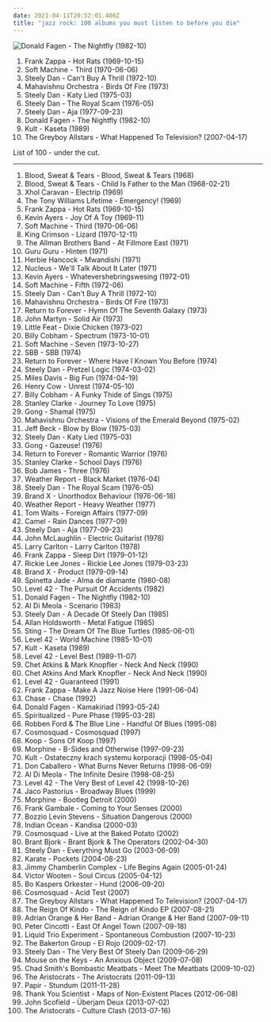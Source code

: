 ```yaml
---
date: 2021-04-11T20:52:01.400Z
title: "jazz rock: 100 albums you must listen to before you die"
---
```

![Donald Fagen - The Nightfly (1982-10)](https://img.discogs.com/n8TRA44U-Li7z0pwAK9fq1szb04=/fit-in/600x586/filters:strip_icc():format(jpeg):mode_rgb():quality(90)/discogs-images/R-2084078-1481223166-2282.jpeg.jpg "Donald Fagen - The Nightfly (1982-10)")
<ol class="albums">
<li data-cover="http://coverartarchive.org/release/bd527306-0dd8-4d99-93c4-4267ff649776/4430294983-500.jpg" data-tags="progressive rock" role="button">Frank Zappa - Hot Rats (1969-10-15)</li>
<li data-cover="http://coverartarchive.org/release/b26f4f09-a362-42db-ad7b-3f25686b4c1e/8199726377-500.jpg" data-tags="progressive rock" role="button">Soft Machine - Third (1970-06-06)</li>
<li data-cover="http://coverartarchive.org/release/3f117e8c-4bb1-3fad-92d8-f931b9102ed1/7039923170-500.jpg" data-tags="70s, steely dan, classic rock, rock" role="button">Steely Dan - Can't Buy A Thrill (1972-10)</li>
<li data-cover="https://img.discogs.com/UFh87Uai_ujOf6UQQ7uuv-_0DQY=/fit-in/450x472/filters:strip_icc():format(jpeg):mode_rgb():quality(90)/discogs-images/R-2531955-1292167778.jpeg.jpg" data-tags="fusion, jazz fusion, progressive rock" role="button">Mahavishnu Orchestra - Birds Of Fire (1973)</li>
<li data-cover="https://img.discogs.com/QuHeoohW5EFoaCs929vlJz99qYc=/fit-in/308x293/filters:strip_icc():format(jpeg):mode_rgb():quality(90)/discogs-images/R-4299661-1361111039-6210.jpeg.jpg" data-tags="70s, steely dan, classic rock, jazz rock" role="button">Steely Dan - Katy Lied (1975-03)</li>
<li data-cover="https://via.placeholder.com/450" data-tags="classic rock" role="button">Steely Dan - The Royal Scam (1976-05)</li>
<li data-cover="https://via.placeholder.com/450" data-tags="70s, classic rock" role="button">Steely Dan - Aja (1977-09-23)</li>
<li data-cover="https://img.discogs.com/n8TRA44U-Li7z0pwAK9fq1szb04=/fit-in/600x586/filters:strip_icc():format(jpeg):mode_rgb():quality(90)/discogs-images/R-2084078-1481223166-2282.jpeg.jpg" data-tags="jazz rock, donald fagen" role="button">Donald Fagen - The Nightfly (1982-10)</li>
<li data-cover="http://coverartarchive.org/release/472e976c-289c-4807-8ca3-add1d265d8fd/12618704033-500.jpg" data-tags="classic rock, rock, 80s, punk, alternative rock, progressive rock, new wave, jazz rock, polish, kult, kult kaseta, mlynasss" role="button">Kult - Kaseta (1989)</li>
<li data-cover="http://coverartarchive.org/release/a1302a8b-74ce-46c7-9854-d5f0a6d1cbad/3005137272-500.jpg" data-tags="jazz rock, jazz-rock" role="button">The Greyboy Allstars - What Happened To Television? (2007-04-17)</li>
</ol>
List of 100 - under the cut.
<!-- more -->

_________________

<ol class="albums">
<li data-cover="http://coverartarchive.org/release/17eeb2b9-0aa2-4403-bc94-ebb8915935c9/8386691664-500.jpg" data-tags="60s, classic rock" role="button">
Blood, Sweat & Tears - Blood, Sweat & Tears (1968)
</li>
<li data-cover="http://coverartarchive.org/release/c356512d-a989-4c39-9b6d-c8ddebd05ba4/7060783160-500.jpg" data-tags="jazz rock" role="button">
Blood, Sweat & Tears - Child Is Father to the Man (1968-02-21)
</li>
<li data-cover="http://coverartarchive.org/release/29a01bb5-6193-4825-9197-c68cde67a631/23962319565-500.jpg" data-tags="krautrock, psychedelic, narcotic thrust" role="button">
Xhol Caravan - Electrip (1969)
</li>
<li data-cover="http://coverartarchive.org/release/e304ea5a-c444-4400-a5c2-3d9c1c299ab7/22074880356-500.jpg" data-tags="jazz rock" role="button">
The Tony Williams Lifetime - Emergency! (1969)
</li>
<li data-cover="http://coverartarchive.org/release/bd527306-0dd8-4d99-93c4-4267ff649776/4430294983-500.jpg" data-tags="progressive rock" role="button">
Frank Zappa - Hot Rats (1969-10-15)
</li>
<li data-cover="https://img.discogs.com/E0LyO6T3OPBUVs7hpXRghCOJrwM=/fit-in/600x593/filters:strip_icc():format(jpeg):mode_rgb():quality(90)/discogs-images/R-1387306-1215278648.jpeg.jpg" data-tags="progressive rock, psychedelic, 60s, canterbury scene" role="button">
Kevin Ayers - Joy Of A Toy (1969-11)
</li>
<li data-cover="http://coverartarchive.org/release/b26f4f09-a362-42db-ad7b-3f25686b4c1e/8199726377-500.jpg" data-tags="progressive rock" role="button">
Soft Machine - Third (1970-06-06)
</li>
<li data-cover="https://img.discogs.com/yruxGBC0agsGTHL4G-b9PByPyQ0=/fit-in/600x600/filters:strip_icc():format(jpeg):mode_rgb():quality(90)/discogs-images/R-699666-1600285183-9408.jpeg.jpg" data-tags="progressive rock" role="button">
King Crimson - Lizard (1970-12-11)
</li>
<li data-cover="https://img.discogs.com/0zDuTKnrcTP4DZ41g2wyT66hL8s=/fit-in/600x594/filters:strip_icc():format(jpeg):mode_rgb():quality(90)/discogs-images/R-8993834-1552836282-5556.jpeg.jpg" data-tags="classic rock, southern rock, blues, live, rock, 70s" role="button">
The Allman Brothers Band - At Fillmore East (1971)
</li>
<li data-cover="http://coverartarchive.org/release/680ba7b0-3cd8-4561-90c3-49ca4924a61a/2471289241-500.jpg" data-tags="krautrock" role="button">
Guru Guru - Hinten (1971)
</li>
<li data-cover="http://coverartarchive.org/release/901a3877-a0ed-44bb-a3d4-87fcded5cf9e/14741915528-500.jpg" data-tags="jazz, instrumental, 70s, fusion, jazz-funk, jazz fusion" role="button">
Herbie Hancock - Mwandishi (1971)
</li>
<li data-cover="https://img.discogs.com/MbuAcFAqrZdk6q0gS014XQAGeng=/fit-in/600x563/filters:strip_icc():format(jpeg):mode_rgb():quality(90)/discogs-images/R-4866096-1581118760-5936.jpeg.jpg" data-tags="jazz rock" role="button">
Nucleus - We'll Talk About It Later (1971)
</li>
<li data-cover="http://coverartarchive.org/release/89560708-7cf5-4571-8b98-07434256c8db/10468323328-500.jpg" data-tags="progressive rock, psychedelic rock" role="button">
Kevin Ayers - Whatevershebringswesing (1972-01)
</li>
<li data-cover="http://coverartarchive.org/release/8539d221-d0b5-4e71-84b9-517b27f10ca7/9094130109-500.jpg" data-tags="progressive rock, jazz rock" role="button">
Soft Machine - Fifth (1972-06)
</li>
<li data-cover="http://coverartarchive.org/release/3f117e8c-4bb1-3fad-92d8-f931b9102ed1/7039923170-500.jpg" data-tags="70s, steely dan, classic rock, rock" role="button">
Steely Dan - Can't Buy A Thrill (1972-10)
</li>
<li data-cover="https://img.discogs.com/UFh87Uai_ujOf6UQQ7uuv-_0DQY=/fit-in/450x472/filters:strip_icc():format(jpeg):mode_rgb():quality(90)/discogs-images/R-2531955-1292167778.jpeg.jpg" data-tags="fusion, jazz fusion, progressive rock" role="button">
Mahavishnu Orchestra - Birds Of Fire (1973)
</li>
<li data-cover="http://coverartarchive.org/release/50a74406-faad-47f9-a4b1-3926d8b8bcc8/14735233443-500.jpg" data-tags="jazz fusion, jazz, fusion" role="button">
Return to Forever - Hymn Of The Seventh Galaxy (1973)
</li>
<li data-cover="https://img.discogs.com/ZptTC1sCtmzLMO9PsjGdd_-x_1g=/fit-in/460x460/filters:strip_icc():format(jpeg):mode_rgb():quality(90)/discogs-images/R-2756745-1318445254.jpeg.jpg" data-tags="folk" role="button">
John Martyn - Solid Air (1973)
</li>
<li data-cover="https://img.discogs.com/xt2ingN9mjMcHGTT1yvPNDPEAZU=/fit-in/600x580/filters:strip_icc():format(jpeg):mode_rgb():quality(90)/discogs-images/R-731129-1166037349.jpeg.jpg" data-tags="r&b" role="button">
Little Feat - Dixie Chicken (1973-02)
</li>
<li data-cover="https://img.discogs.com/Qb7Yy2NFaTqIwqDxfCV2o-Z-zVc=/fit-in/300x300/filters:strip_icc():format(jpeg):mode_rgb():quality(90)/discogs-images/R-6602833-1422894843-6069.jpeg.jpg" data-tags="fusion, jazz fusion, jazz rock" role="button">
Billy Cobham - Spectrum (1973-10-01)
</li>
<li data-cover="https://img.discogs.com/cfc9e7fd50d7c9c08931869b95f6849a01d0635d/images/spacer.gif" data-tags="progressive rock, jazz, jazz rock" role="button">
Soft Machine - Seven (1973-10-27)
</li>
<li data-cover="https://img.discogs.com/05A1eJPG3tjPxX_s0kB99Od_eec=/fit-in/600x600/filters:strip_icc():format(jpeg):mode_rgb():quality(90)/discogs-images/R-4542505-1538064643-5609.jpeg.jpg" data-tags="progressive rock, jazz rock" role="button">
SBB - SBB (1974)
</li>
<li data-cover="http://coverartarchive.org/release/5022e9d0-a1b2-4188-aea7-f19e1fe997a4/4105911297-500.jpg" data-tags="jazz fusion" role="button">
Return to Forever - Where Have I Known You Before (1974)
</li>
<li data-cover="http://coverartarchive.org/release/27abd372-c117-4daf-ae69-23210936ecf7/21017478383-500.jpg" data-tags="70s, classic rock" role="button">
Steely Dan - Pretzel Logic (1974-03-02)
</li>
<li data-cover="http://coverartarchive.org/release/a693e5f2-42c8-4f59-a670-f3aff6586fe5/13486638538-500.jpg" data-tags="jazz, jazz fusion, electric miles" role="button">
Miles Davis - Big Fun (1974-04-19)
</li>
<li data-cover="https://img.discogs.com/vPH7WtUXT4rerWaJQw0pTp6aTqM=/fit-in/600x594/filters:strip_icc():format(jpeg):mode_rgb():quality(90)/discogs-images/R-2058273-1261432987.jpeg.jpg" data-tags="experimental, progressive rock, prog rock, rio, rock in opposition" role="button">
Henry Cow - Unrest (1974-05-10)
</li>
<li data-cover="http://coverartarchive.org/release/7d01bdf2-17a1-4dce-be03-0b5ffc644cb3/11401911656-500.jpg" data-tags="jazz, fusion, funk, jazz rock" role="button">
Billy Cobham - A Funky Thide of Sings (1975)
</li>
<li data-cover="https://img.discogs.com/SpookmWADj1V2SK34mhWrRptNjU=/fit-in/600x597/filters:strip_icc():format(jpeg):mode_rgb():quality(90)/discogs-images/R-2053284-1261124529.jpeg.jpg" data-tags="jazz rock, jazz, fusion" role="button">
Stanley Clarke - Journey To Love (1975)
</li>
<li data-cover="http://coverartarchive.org/release/294ebe8b-5ee1-3dc9-9698-2a4881d432c8/1268961940-500.jpg" data-tags="progressive rock, jazz rock" role="button">
Gong - Shamal (1975)
</li>
<li data-cover="http://coverartarchive.org/release/353cdc26-f8f5-3ef4-b103-f8b5d3686c2d/11790305680-500.jpg" data-tags="fusion, jazz fusion" role="button">
Mahavishnu Orchestra - Visions of the Emerald Beyond (1975-02)
</li>
<li data-cover="https://img.discogs.com/F_PpNjjNEZPo3pSL97LApvoxhJU=/fit-in/600x590/filters:strip_icc():format(jpeg):mode_rgb():quality(90)/discogs-images/R-7016529-1572163829-8011.jpeg.jpg" data-tags="fusion" role="button">
Jeff Beck - Blow by Blow (1975-03)
</li>
<li data-cover="https://img.discogs.com/QuHeoohW5EFoaCs929vlJz99qYc=/fit-in/308x293/filters:strip_icc():format(jpeg):mode_rgb():quality(90)/discogs-images/R-4299661-1361111039-6210.jpeg.jpg" data-tags="70s, steely dan, classic rock, jazz rock" role="button">
Steely Dan - Katy Lied (1975-03)
</li>
<li data-cover="http://coverartarchive.org/release/9a4632b9-cbda-4259-af9c-215e9127f14a/18265508947-500.jpg" data-tags="progressive" role="button">
Gong - Gazeuse! (1976)
</li>
<li data-cover="http://coverartarchive.org/release/87a1d771-e4b9-4c90-8c8b-f4a3e15187fd/3987903596-500.jpg" data-tags="jazz fusion, fusion" role="button">
Return to Forever - Romantic Warrior (1976)
</li>
<li data-cover="https://img.discogs.com/tSGbJ9esxokOZOQORPKleBNGOjo=/fit-in/320x320/filters:strip_icc():format(jpeg):mode_rgb():quality(90)/discogs-images/R-3638369-1338386921-8466.jpeg.jpg" data-tags="jazz fusion, jazz, bass" role="button">
Stanley Clarke - School Days (1976)
</li>
<li data-cover="http://coverartarchive.org/release/71fcbad8-7328-40bc-bb72-54b2c7f5c9e1/4020429583-500.jpg" data-tags="jazz, funk" role="button">
Bob James - Three (1976)
</li>
<li data-cover="https://img.discogs.com/Lqi0FlOkjCdBSpOBQlXqURgU1oI=/fit-in/500x500/filters:strip_icc():format(jpeg):mode_rgb():quality(90)/discogs-images/R-4939913-1380041719-7816.jpeg.jpg" data-tags="jazz, fusion" role="button">
Weather Report - Black Market (1976-04)
</li>
<li data-cover="https://via.placeholder.com/450" data-tags="classic rock" role="button">
Steely Dan - The Royal Scam (1976-05)
</li>
<li data-cover="http://coverartarchive.org/release/2f023bc1-1835-4199-8652-fe775dfa51d2/17372973548-500.jpg" data-tags="progressive rock, fusion, jazz fusion" role="button">
Brand X - Unorthodox Behaviour (1976-06-18)
</li>
<li data-cover="http://coverartarchive.org/release/8b5c22c6-f712-489e-9a1d-6cb235cb7c50/21859761852-500.jpg" data-tags="jazz, fusion, jazz fusion" role="button">
Weather Report - Heavy Weather (1977)
</li>
<li data-cover="https://img.discogs.com/71JW1SG-X5FzhA4F2JFfxHmfxK4=/fit-in/600x597/filters:strip_icc():format(jpeg):mode_rgb():quality(90)/discogs-images/R-4390216-1460733880-4154.jpeg.jpg" data-tags="jazz, blues, singer-songwriter" role="button">
Tom Waits - Foreign Affairs (1977-09)
</li>
<li data-cover="https://img.discogs.com/k5w_JOHx5-ywuwt8ySq6mezwZ98=/fit-in/600x597/filters:strip_icc():format(jpeg):mode_rgb():quality(90)/discogs-images/R-2039388-1568891901-4836.jpeg.jpg" data-tags="progressive rock" role="button">
Camel - Rain Dances (1977-09)
</li>
<li data-cover="https://via.placeholder.com/450" data-tags="70s, classic rock" role="button">
Steely Dan - Aja (1977-09-23)
</li>
<li data-cover="https://img.discogs.com/Wd6Hp3tcXC-n9U2QSGcnALVsaLE=/fit-in/600x600/filters:strip_icc():format(jpeg):mode_rgb():quality(90)/discogs-images/R-2623868-1461839493-9152.jpeg.jpg" data-tags="fusion, jazz rock, jazz fusion" role="button">
John McLaughlin - Electric Guitarist (1978)
</li>
<li data-cover="http://coverartarchive.org/release/d7ef922e-a465-4951-9488-ef2624c02bee/6117448640-500.jpg" data-tags="fusion, smooth jazz" role="button">
Larry Carlton - Larry Carlton (1978)
</li>
<li data-cover="http://coverartarchive.org/release/a1f76081-92a2-4c1b-957b-b16c83808df6/8600031514-500.jpg" data-tags="progressive rock, experimental rock" role="button">
Frank Zappa - Sleep Dirt (1979-01-12)
</li>
<li data-cover="https://img.discogs.com/Rplhgtb8TuLY9fsCiVznBymgJLA=/fit-in/301x300/filters:strip_icc():format(jpeg):mode_rgb():quality(90)/discogs-images/R-3477712-1331957719.jpeg.jpg" data-tags="70s, singer-songwriter" role="button">
Rickie Lee Jones - Rickie Lee Jones (1979-03-23)
</li>
<li data-cover="https://img.discogs.com/iAdP2dMDvTmL6gYxN4Ip3T8RDuM=/fit-in/600x592/filters:strip_icc():format(jpeg):mode_rgb():quality(90)/discogs-images/R-1374602-1614502308-2615.jpeg.jpg" data-tags="fusion, jazz rock" role="button">
Brand X - Product (1979-09-14)
</li>
<li data-cover="http://coverartarchive.org/release/7db46ac6-b711-4bfb-bd19-5af586467afe/1544402912-500.jpg" data-tags="rock, progressive rock, argentina, rock argentino, progressive, jazz rock" role="button">
Spinetta Jade - Alma de diamante (1980-08)
</li>
<li data-cover="https://img.discogs.com/TfLotYMad-QYCFMNsZsMllMGtJc=/fit-in/600x595/filters:strip_icc():format(jpeg):mode_rgb():quality(90)/discogs-images/R-7323227-1438883622-2007.jpeg.jpg" data-tags="pop, 80s, new wave, contemporary, funk, bass, jazz rock, slap" role="button">
Level 42 - The Pursuit Of Accidents (1982)
</li>
<li data-cover="https://img.discogs.com/n8TRA44U-Li7z0pwAK9fq1szb04=/fit-in/600x586/filters:strip_icc():format(jpeg):mode_rgb():quality(90)/discogs-images/R-2084078-1481223166-2282.jpeg.jpg" data-tags="jazz rock, donald fagen" role="button">
Donald Fagen - The Nightfly (1982-10)
</li>
<li data-cover="http://coverartarchive.org/release/8f9d1fa9-af5b-4397-857e-ad1a42d4029a/2768596148-500.jpg" data-tags="jazz fusion, 80s synth jazz" role="button">
Al Di Meola - Scenario (1983)
</li>
<li data-cover="http://coverartarchive.org/release/7cde51c2-2bbd-47bb-a58b-06d713561880/9724695825-500.jpg" data-tags="steely dan" role="button">
Steely Dan - A Decade Of Steely Dan (1985)
</li>
<li data-cover="https://img.discogs.com/l11eJQX-Qbi88KDHpfGcME4wWUg=/fit-in/439x443/filters:strip_icc():format(jpeg):mode_rgb():quality(90)/discogs-images/R-3667906-1339584107-1206.jpeg.jpg" data-tags="fusion" role="button">
Allan Holdsworth - Metal Fatigue (1985)
</li>
<li data-cover="https://img.discogs.com/qBCdt-xkerOdrRjWVqULRJloMO8=/fit-in/350x350/filters:strip_icc():format(jpeg):mode_rgb():quality(90)/discogs-images/R-4581940-1369048717-8651.png.jpg" data-tags="sting, 80s" role="button">
Sting - The Dream Of The Blue Turtles (1985-06-01)
</li>
<li data-cover="http://coverartarchive.org/release/81476732-d5de-4b55-8a20-817f49c6754e/13805906686-500.jpg" data-tags="80s, that 80s tag" role="button">
Level 42 - World Machine (1985-10-01)
</li>
<li data-cover="http://coverartarchive.org/release/472e976c-289c-4807-8ca3-add1d265d8fd/12618704033-500.jpg" data-tags="classic rock, rock, 80s, punk, alternative rock, progressive rock, new wave, jazz rock, polish, kult, kult kaseta, mlynasss" role="button">
Kult - Kaseta (1989)
</li>
<li data-cover="http://coverartarchive.org/release/912427f2-6feb-4a9d-8458-34fffef73da1/9750664634-500.jpg" data-tags="80s" role="button">
Level 42 - Level Best (1989-11-07)
</li>
<li data-cover="https://img.discogs.com/lI2tmcvNi7oGppGKS3WCIm_moDA=/fit-in/600x508/filters:strip_icc():format(jpeg):mode_rgb():quality(90)/discogs-images/R-11206120-1548890374-5289.jpeg.jpg" data-tags="guitar, mark knopfler" role="button">
Chet Atkins & Mark Knopfler - Neck And Neck (1990)
</li>
<li data-cover="http://coverartarchive.org/release/298f4cce-65e8-3051-9bb8-7ab67606d2c7/10149749129-500.jpg" data-tags="guitar, mark knopfler" role="button">
Chet Atkins And Mark Knopfler - Neck And Neck (1990)
</li>
<li data-cover="https://img.discogs.com/6LTEck3UvabnY-klD0k6GEuuMkY=/fit-in/600x600/filters:strip_icc():format(jpeg):mode_rgb():quality(90)/discogs-images/R-3234455-1379266216-3651.jpeg.jpg" data-tags="pop, rock, 80s, british, new wave, contemporary, funk, bass, jazz rock, slap, lasso the moon, rca recording" role="button">
Level 42 - Guaranteed (1991)
</li>
<li data-cover="https://img.discogs.com/HL3z-D4sfWoWsVR9BzTtM6_Oh3c=/fit-in/600x607/filters:strip_icc():format(jpeg):mode_rgb():quality(90)/discogs-images/R-11892979-1527710498-5704.jpeg.jpg" data-tags="rock, 80s, experimental, singer-songwriter, jazz fusion, 90s, progressive, oldies, jazz rock, male vocalists, guitar virtuoso, zappa, 1980s, albums to get, znebula, f zappa" role="button">
Frank Zappa - Make A Jazz Noise Here (1991-06-04)
</li>
<li data-cover="https://img.discogs.com/DDwY28vVxzQ92yBOeWoGqTKys1k=/fit-in/600x612/filters:strip_icc():format(jpeg):mode_rgb():quality(90)/discogs-images/R-1641960-1452981624-8543.jpeg.jpg" data-tags="jazz rock" role="button">
Chase - Chase (1992)
</li>
<li data-cover="https://img.discogs.com/Mh96c7ga2G_xNER8aViA-ERGkOo=/fit-in/600x605/filters:strip_icc():format(jpeg):mode_rgb():quality(90)/discogs-images/R-8007100-1453367696-1033.jpeg.jpg" data-tags="jazz, jazz-rock" role="button">
Donald Fagen - Kamakiriad (1993-05-24)
</li>
<li data-cover="http://coverartarchive.org/release/50ea1c6c-fcfe-39c2-b111-b1ef00b53a62/8355582085-500.jpg" data-tags="90s, space rock" role="button">
Spiritualized - Pure Phase (1995-03-28)
</li>
<li data-cover="https://img.discogs.com/i5bI4hwSqaFpZ5vgKcArk6qjIJU=/fit-in/486x480/filters:strip_icc():format(jpeg):mode_rgb():quality(90)/discogs-images/R-2455257-1285005262.jpeg.jpg" data-tags="blues rock, jazz rock, allboutguitar, brc blues band, brc blues band karlsruhe, selbst, walter buddy freter, lautfm bluesclub, walter mojo freter, allbout guitar lessons - blues workshops karlsruhe" role="button">
Robben Ford & The Blue Line - Handful Of Blues (1995-08)
</li>
<li data-cover="https://img.discogs.com/Xa9IafuYjTnr_MGXOv2B6XSnVN0=/fit-in/600x594/filters:strip_icc():format(jpeg):mode_rgb():quality(90)/discogs-images/R-5249179-1575023337-6885.jpeg.jpg" data-tags="fusion, jazz fusion, jazz rock" role="button">
Cosmosquad - Cosmosquad (1997)
</li>
<li data-cover="http://coverartarchive.org/release/55b4d834-4916-4530-a184-f10f899e138e/20794420950-500.jpg" data-tags="chillout, downtempo" role="button">
Koop - Sons Of Koop (1997)
</li>
<li data-cover="https://img.discogs.com/ubF0BjfHDn8BWvlwpfOLIFg_9aA=/fit-in/600x592/filters:strip_icc():format(jpeg):mode_rgb():quality(90)/discogs-images/R-4628244-1370385662-4244.jpeg.jpg" data-tags="blues rock" role="button">
Morphine - B-Sides and Otherwise (1997-09-23)
</li>
<li data-cover="http://coverartarchive.org/release/5a5adcfc-aa96-42a4-93ab-70d3af740b56/12618649300-500.jpg" data-tags="polish rock, polish, rock" role="button">
Kult - Ostateczny krach systemu korporacji (1998-05-04)
</li>
<li data-cover="http://coverartarchive.org/release/7e5af94a-6e11-4bb4-99ba-177d322027fa/16110487955-500.jpg" data-tags="math rock, instrumental" role="button">
Don Caballero - What Burns Never Returns (1998-06-09)
</li>
<li data-cover="http://coverartarchive.org/release/5a9f074e-4a25-4f59-af1c-7a4779b06fe3/5332085349-500.jpg" data-tags="jazz, fusion, jazz rock, guitar virtuoso, al di meola" role="button">
Al Di Meola - The Infinite Desire (1998-08-25)
</li>
<li data-cover="http://coverartarchive.org/release/4498095f-3750-4d31-938e-486fe163de0a/7037698301-500.jpg" data-tags="rock, 80s" role="button">
Level 42 - The Very Best of Level 42 (1998-10-26)
</li>
<li data-cover="https://img.discogs.com/mmQpQDT8WuGzrOtW8hEye0Yag0M=/fit-in/600x600/filters:strip_icc():format(jpeg):mode_rgb():quality(90)/discogs-images/R-3845073-1589600895-8180.jpeg.jpg" data-tags="jazz, jazzbass" role="button">
Jaco Pastorius - Broadway Blues (1999)
</li>
<li data-cover="http://coverartarchive.org/release/50cfa963-2bf1-4463-a53d-b68732d24ac9/16283728061-500.jpg" data-tags="jazz rock" role="button">
Morphine - Bootleg Detroit (2000)
</li>
<li data-cover="https://img.discogs.com/ifVoE3tAkmpH_PoVPGBlOK1O0WA=/fit-in/591x597/filters:strip_icc():format(jpeg):mode_rgb():quality(90)/discogs-images/R-4674254-1371842100-2080.jpeg.jpg" data-tags="fusion" role="button">
Frank Gambale - Coming to Your Senses (2000)
</li>
<li data-cover="https://img.discogs.com/2en8E7y35r2PN3_VfnyQfeKNUYY=/fit-in/500x500/filters:strip_icc():format(jpeg):mode_rgb():quality(90)/discogs-images/R-1044416-1488366595-8539.jpeg.jpg" data-tags="progressive rock, jazz rock" role="button">
Bozzio Levin Stevens - Situation Dangerous (2000)
</li>
<li data-cover="http://coverartarchive.org/release/4d3e11a4-d2a5-4ac4-b853-fba851c5bb36/12533868275-500.jpg" data-tags="fusion, jazz rock" role="button">
Indian Ocean - Kandisa (2000-03)
</li>
<li data-cover="https://img.discogs.com/UdAkVZPaJzypYk_GQQG04jj1CKQ=/fit-in/600x600/filters:strip_icc():format(jpeg):mode_rgb():quality(90)/discogs-images/R-5255401-1439164293-9980.jpeg.jpg" data-tags="fusion, jazz rock, progressive rock" role="button">
Cosmosquad - Live at the Baked Potato (2002)
</li>
<li data-cover="http://coverartarchive.org/release/d4ec20ec-fdbc-46ab-ad04-906eee7d7857/19928196145-500.jpg" data-tags="rock, indie rock, groovy, jazz rock, fresh, desert rock, primary, bb, alive, chillout rock, portalternativo, sun stoner" role="button">
Brant Bjork - Brant Bjork & The Operators (2002-04-30)
</li>
<li data-cover="http://coverartarchive.org/release/b6f5ea90-34f1-4596-a327-a23931f50b39/7259960835-500.jpg" data-tags="classic rock, 00s, rock, progressive rock" role="button">
Steely Dan - Everything Must Go (2003-06-09)
</li>
<li data-cover="http://coverartarchive.org/release/c76019bb-3ee9-31ef-838f-0ee2a0a857e6/8039861546-500.jpg" data-tags="indie rock" role="button">
Karate - Pockets (2004-08-23)
</li>
<li data-cover="http://coverartarchive.org/release/2ba9d443-ecb0-4807-b2ac-48f107bc97b4/27575795953-500.jpg" data-tags="alternative rock" role="button">
Jimmy Chamberlin Complex - Life Begins Again (2005-01-24)
</li>
<li data-cover="http://coverartarchive.org/release/e4bac18d-08be-414d-bd9f-c90b11781246/15760220112-500.jpg" data-tags="bass, funk, jazz" role="button">
Victor Wooten - Soul Circus (2005-04-12)
</li>
<li data-cover="https://img.discogs.com/79p13npAMCu7cPTGCYJAsKCSRwk=/fit-in/600x600/filters:strip_icc():format(jpeg):mode_rgb():quality(90)/discogs-images/R-463671-1432890120-5986.jpeg.jpg" data-tags="rock, swedish, scandinavian, jazz fusion, nordic, jazz rock, sweden, scandinavia, i own this album, svenskprov" role="button">
Bo Kaspers Orkester - Hund (2006-09-20)
</li>
<li data-cover="https://img.discogs.com/SPf3STWGwBhhrD8kOeH02N7zk6w=/fit-in/500x500/filters:strip_icc():format(jpeg):mode_rgb():quality(90)/discogs-images/R-3133623-1317317258.jpeg.jpg" data-tags="fusion, progressive jazz, jazz rock" role="button">
Cosmosquad - Acid Test (2007)
</li>
<li data-cover="http://coverartarchive.org/release/a1302a8b-74ce-46c7-9854-d5f0a6d1cbad/3005137272-500.jpg" data-tags="jazz rock, jazz-rock" role="button">
The Greyboy Allstars - What Happened To Television? (2007-04-17)
</li>
<li data-cover="https://via.placeholder.com/450" data-tags="jazz rock" role="button">
The Reign Of Kindo - The Reign of Kindo EP (2007-08-21)
</li>
<li data-cover="https://img.discogs.com/S-Exnjn_iH94GSoSUW9jDOyk524=/fit-in/600x600/filters:strip_icc():format(jpeg):mode_rgb():quality(90)/discogs-images/R-1102747-1482741715-4012.jpeg.jpg" data-tags="indie, rock, folk, experimental, indie rock, freak folk, jazz rock, adrian orange" role="button">
Adrian Orange & Her Band - Adrian Orange & Her Band (2007-09-11)
</li>
<li data-cover="https://img.discogs.com/tamXOA31XnSjqOu03NIfsC8asBY=/fit-in/600x539/filters:strip_icc():format(jpeg):mode_rgb():quality(90)/discogs-images/R-2380773-1523903078-1536.jpeg.jpg" data-tags="jazz, vocal jazz" role="button">
Peter Cincotti - East Of Angel Town (2007-09-18)
</li>
<li data-cover="https://img.discogs.com/EpycoJC4FhrrALXckPBn4vj8FNA=/fit-in/600x543/filters:strip_icc():format(jpeg):mode_rgb():quality(90)/discogs-images/R-1700259-1570652084-6516.jpeg.jpg" data-tags="progressive rock" role="button">
Liquid Trio Experiment - Spontaneous Combustion (2007-10-23)
</li>
<li data-cover="https://img.discogs.com/s7WwA5Z2Np0SAFClvWVOxt3kg6A=/fit-in/580x572/filters:strip_icc():format(jpeg):mode_rgb():quality(90)/discogs-images/R-1787616-1254013041.jpeg.jpg" data-tags="blues rock" role="button">
The Bakerton Group - El Rojo (2009-02-17)
</li>
<li data-cover="http://coverartarchive.org/release/7615b58e-c23d-496e-a6e0-a67c04ef9604/21317231026-500.jpg" data-tags="classic rock, jazz rock" role="button">
Steely Dan - The Very Best Of Steely Dan (2009-06-29)
</li>
<li data-cover="http://coverartarchive.org/release/2834da38-0288-4f94-91e4-8250ebc62da6/12393843588-500.jpg" data-tags="jazz" role="button">
Mouse on the Keys - An Anxious Object (2009-07-08)
</li>
<li data-cover="https://img.discogs.com/C9NARslTG_sj4ORJ_6FCfEGBSY4=/fit-in/299x299/filters:strip_icc():format(jpeg):mode_rgb():quality(90)/discogs-images/R-3639172-1338411426-5934.jpeg.jpg" data-tags="jazz, pop, rock, soul, instrumental, acoustic, motown, funk, funky, groovy, jazz rock, 00s, jecks, jazz-rock fusion" role="button">
Chad Smith's Bombastic Meatbats - Meet The Meatbats (2009-10-02)
</li>
<li data-cover="http://coverartarchive.org/release/4adc7049-c1a6-41bb-99b1-eafc33cac370/20892309017-500.jpg" data-tags="progressive rock, jazz fusion, jazz rock" role="button">
The Aristocrats - The Aristocrats (2011-09-13)
</li>
<li data-cover="http://coverartarchive.org/release/d43a0913-5663-4737-a22d-0379f4d464dd/23003139105-500.jpg" data-tags="instrumental, progressive rock, psychedelic rock, jazz rock" role="button">
Papir - Stundum (2011-11-28)
</li>
<li data-cover="http://coverartarchive.org/release/b38067d7-5b43-4e96-8596-7ec8ff64c419/6779873663-500.jpg" data-tags="progressive rock" role="button">
Thank You Scientist - Maps of Non-Existent Places (2012-06-08)
</li>
<li data-cover="http://coverartarchive.org/release/eccb9009-ec2a-4501-b065-7b6bc835f2f7/4492194119-500.jpg" data-tags="jazz fusion" role="button">
John Scofield - Überjam Deux (2013-07-02)
</li>
<li data-cover="http://coverartarchive.org/release/c7ae7bd2-0095-4d81-ade0-85e5a03918c6/4707907716-500.jpg" data-tags="progressive rock, fusion" role="button">
The Aristocrats - Culture Clash (2013-07-16)
</li>
</ol>